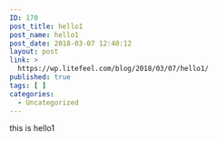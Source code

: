 ```yaml
---
ID: 170
post_title: hello1
post_name: hello1
post_date: 2018-03-07 12:40:12
layout: post
link: >
  https://wp.litefeel.com/blog/2018/03/07/hello1/
published: true
tags: [ ]
categories:
  - Uncategorized
---
```

this is hello1
